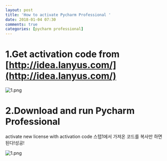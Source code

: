 ```yaml
---
layout: post
title: 'How to activate Pycharm Professional '
date: 2018-01-04 07:30
comments: true
categories: [pycharm professional]
---
```

# 1.Get activation code from [http://idea.lanyus.com/](http://idea.lanyus.com/)
![1.png](http://user-image.logdown.io/user/42937/blog/39533/post/4717247/TkmEIwjHQqyNdvhMnzue_1.png)
# 2.Download and run Pycharm Professional
activate new license with activation code 
스텝1에서 가져온 코드를 복사만 하면 된다!성공!

![1.png](http://user-image.logdown.io/user/42937/blog/39533/post/4717247/Re0tAhphTT2FemUUv6xg_1.png)
